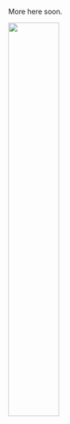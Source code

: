 More here soon.

<img align="left" src="https://github-readme-stats.vercel.app/api?username=itinerare&theme=nord&show_icons=true&count_private=true" width="45%"/>